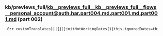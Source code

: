### kb/previews_full/kb__previews_full__kb__previews_full__flows__personal_account@auth.har.part004.md.part001.md.part001.md (part 002)

```md
 0:r.customTranslates)||{})}initNotWorkingDates(){this.ignoredDates=this.notWorkingDatesRanges.filter(t=>!(t!=nul
```

```
